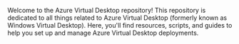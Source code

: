 Welcome to the Azure Virtual Desktop repository! This repository is dedicated to all things related to Azure Virtual Desktop (formerly known as Windows Virtual Desktop). Here, you'll find resources, scripts, and guides to help you set up and manage Azure Virtual Desktop deployments.